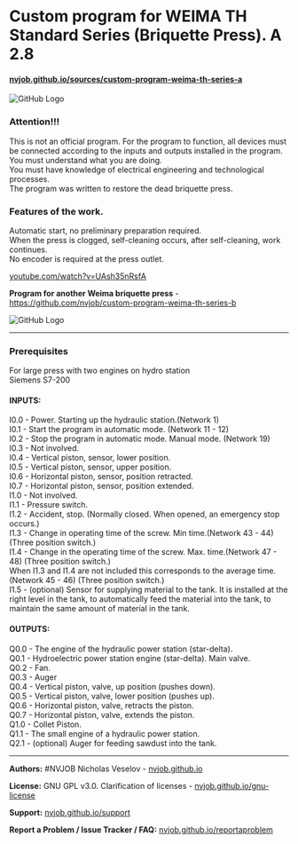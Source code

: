 # Custom program for WEIMA TH Standard Series (Briquette Press). A 2.8
#### [nvjob.github.io/sources/custom-program-weima-th-series-a](https://nvjob.github.io/sources/custom-program-weima-th-series-a)

![GitHub Logo](https://raw.githubusercontent.com/nvjob/nvjob.github.io/master/repo/other%20sources/weima%20th%20a/28/pic/2.jpg)

### Attention!!!
This is not an official program.
For the program to function, all devices must be connected according to the inputs and outputs installed in the program.<br>
You must understand what you are doing.<br>
You must have knowledge of electrical engineering and technological processes.<br>
The program was written to restore the dead briquette press.

### Features of the work.
Automatic start, no preliminary preparation required.<br>
When the press is clogged, self-cleaning occurs, after self-cleaning, work continues.<br>
No encoder is required at the press outlet.

[youtube.com/watch?v=UAsh35nRsfA](https://www.youtube.com/watch?v=UAsh35nRsfA)

**Program for another Weima briquette press** - https://github.com/nvjob/custom-program-weima-th-series-b

![GitHub Logo](https://raw.githubusercontent.com/nvjob/nvjob.github.io/master/repo/other%20sources/weima%20th%20a/28/pic/5.jpg)

-------------------------------------------------------------------

### Prerequisites
For large press with two engines on hydro station <br>
Siemens S7-200

#### INPUTS:
I0.0 - Power. Starting up the hydraulic station.(Network 1) <br>
I0.1 - Start the program in automatic mode. (Network 11 - 12) <br>
I0.2 - Stop the program in automatic mode. Manual mode. (Network 19) <br>
I0.3 - Not involved. <br>
I0.4 - Vertical piston, sensor, lower position. <br>
I0.5 - Vertical piston, sensor, upper position. <br>
I0.6 - Horizontal piston, sensor, position retracted. <br>
I0.7 - Horizontal piston, sensor, position extended. <br>
I1.0 - Not involved. <br>
I1.1 - Pressure switch. <br>
I1.2 - Accident, stop. (Normally closed. When opened, an emergency stop occurs.) <br>
I1.3 - Change in operating time of the screw. Min time.(Network 43 - 44) (Three position switch.) <br>
I1.4 - Change in the operating time of the screw. Max. time.(Network 47 - 48) (Three position switch.) <br>
When I1.3 and I1.4 are not included this corresponds to the average time.(Network 45 - 46) (Three position switch.) <br>
I1.5 - (optional) Sensor for supplying material to the tank. It is installed at the right level in the tank, to automatically feed the material into the tank, to maintain the same amount of material in the tank.

#### OUTPUTS:
Q0.0 - The engine of the hydraulic power station (star-delta). <br>
Q0.1 - Hydroelectric power station engine (star-delta). Main valve. <br>
Q0.2 - Fan. <br>
Q0.3 - Auger <br>
Q0.4 - Vertical piston, valve, up position (pushes down). <br>
Q0.5 - Vertical piston, valve, lower position (pushes up). <br>
Q0.6 - Horizontal piston, valve, retracts the piston. <br>
Q0.7 - Horizontal piston, valve, extends the piston. <br>
Q1.0 - Collet Piston. <br>
Q1.1 - The small engine of a hydraulic power station. <br>
Q2.1 - (optional) Auger for feeding sawdust into the tank.

-------------------------------------------------------------------

**Authors:** #NVJOB Nicholas Veselov - [nvjob.github.io](https://nvjob.github.io)

**License:** GNU GPL v3.0. Clarification of licenses - [nvjob.github.io/gnu-license](https://nvjob.github.io/gnu-license)

**Support:** [nvjob.github.io/support](https://nvjob.github.io/support)

**Report a Problem / Issue Tracker / FAQ:** [nvjob.github.io/reportaproblem](https://nvjob.github.io/reportaproblem)
